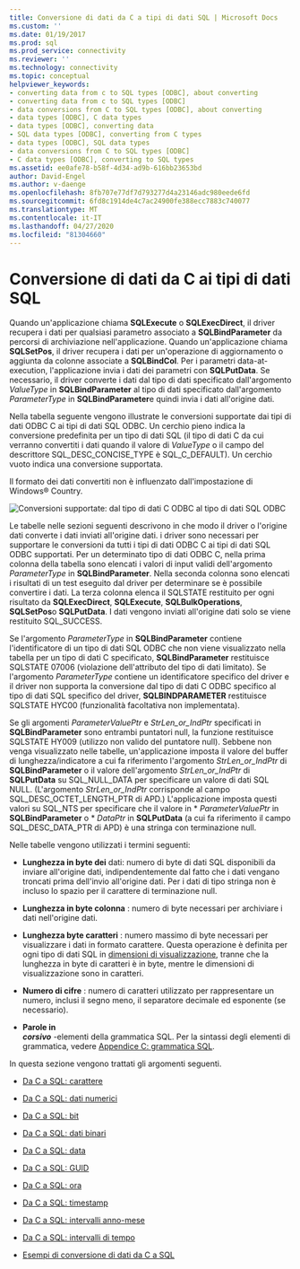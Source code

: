 ```yaml
---
title: Conversione di dati da C a tipi di dati SQL | Microsoft Docs
ms.custom: ''
ms.date: 01/19/2017
ms.prod: sql
ms.prod_service: connectivity
ms.reviewer: ''
ms.technology: connectivity
ms.topic: conceptual
helpviewer_keywords:
- converting data from c to SQL types [ODBC], about converting
- converting data from c to SQL types [ODBC]
- data conversions from C to SQL types [ODBC], about converting
- data types [ODBC], C data types
- data types [ODBC], converting data
- SQL data types [ODBC], converting from C types
- data types [ODBC], SQL data types
- data conversions from C to SQL types [ODBC]
- C data types [ODBC], converting to SQL types
ms.assetid: ee0afe78-b58f-4d34-ad9b-616bb23653bd
author: David-Engel
ms.author: v-daenge
ms.openlocfilehash: 8fb707e77df7d793277d4a23146adc980eede6fd
ms.sourcegitcommit: 6fd8c1914de4c7ac24900fe388ecc7883c740077
ms.translationtype: MT
ms.contentlocale: it-IT
ms.lasthandoff: 04/27/2020
ms.locfileid: "81304660"
---
```

# <a name="converting-data-from-c-to-sql-data-types"></a>Conversione di dati da C ai tipi di dati SQL
Quando un'applicazione chiama **SQLExecute** o **SQLExecDirect**, il driver recupera i dati per qualsiasi parametro associato a **SQLBindParameter** da percorsi di archiviazione nell'applicazione. Quando un'applicazione chiama **SQLSetPos**, il driver recupera i dati per un'operazione di aggiornamento o aggiunta da colonne associate a **SQLBindCol**. Per i parametri data-at-execution, l'applicazione invia i dati dei parametri con **SQLPutData**. Se necessario, il driver converte i dati dal tipo di dati specificato dall'argomento *ValueType* in **SQLBindParameter** al tipo di dati specificato dall'argomento *ParameterType* in **SQLBindParameter**e quindi invia i dati all'origine dati.  
  
 Nella tabella seguente vengono illustrate le conversioni supportate dai tipi di dati ODBC C ai tipi di dati SQL ODBC. Un cerchio pieno indica la conversione predefinita per un tipo di dati SQL (il tipo di dati C da cui verranno convertiti i dati quando il valore di *ValueType* o il campo del descrittore SQL_DESC_CONCISE_TYPE è SQL_C_DEFAULT). Un cerchio vuoto indica una conversione supportata.  
  
 Il formato dei dati convertiti non è influenzato dall'impostazione di Windows® Country.  
  
 ![Conversioni supportate: dal tipo di dati C ODBC al tipo di dati SQL ODBC](../../../odbc/reference/appendixes/media/apd1b.gif "apd1b")  
  
 Le tabelle nelle sezioni seguenti descrivono in che modo il driver o l'origine dati converte i dati inviati all'origine dati. i driver sono necessari per supportare le conversioni da tutti i tipi di dati ODBC C ai tipi di dati SQL ODBC supportati. Per un determinato tipo di dati ODBC C, nella prima colonna della tabella sono elencati i valori di input validi dell'argomento *ParameterType* in **SQLBindParameter**. Nella seconda colonna sono elencati i risultati di un test eseguito dal driver per determinare se è possibile convertire i dati. La terza colonna elenca il SQLSTATE restituito per ogni risultato da **SQLExecDirect**, **SQLExecute**, **SQLBulkOperations**, **SQLSetPos**o **SQLPutData**. I dati vengono inviati all'origine dati solo se viene restituito SQL_SUCCESS.  
  
 Se l'argomento *ParameterType* in **SQLBindParameter** contiene l'identificatore di un tipo di dati SQL ODBC che non viene visualizzato nella tabella per un tipo di dati C specificato, **SQLBindParameter** restituisce SQLSTATE 07006 (violazione dell'attributo del tipo di dati limitato). Se l'argomento *ParameterType* contiene un identificatore specifico del driver e il driver non supporta la conversione dal tipo di dati C ODBC specifico al tipo di dati SQL specifico del driver, **SQLBINDPARAMETER** restituisce SQLSTATE HYC00 (funzionalità facoltativa non implementata).  
  
 Se gli argomenti *ParameterValuePtr* e *StrLen_or_IndPtr* specificati in **SQLBindParameter** sono entrambi puntatori null, la funzione restituisce SQLSTATE HY009 (utilizzo non valido del puntatore null). Sebbene non venga visualizzato nelle tabelle, un'applicazione imposta il valore del buffer di lunghezza/indicatore a cui fa riferimento l'argomento *StrLen_or_IndPtr* di **SQLBindParameter** o il valore dell'argomento *StrLen_or_IndPtr* di **SQLPutData** su SQL_NULL_DATA per specificare un valore di dati SQL NULL. (L'argomento *StrLen_or_IndPtr* corrisponde al campo SQL_DESC_OCTET_LENGTH_PTR di APD.) L'applicazione imposta questi valori su SQL_NTS per specificare che il valore in \* *ParameterValuePtr* in **SQLBindParameter** o \* *DataPtr* in **SQLPutData** (a cui fa riferimento il campo SQL_DESC_DATA_PTR di APD) è una stringa con terminazione null.  
  
 Nelle tabelle vengono utilizzati i termini seguenti:  
  
-   **Lunghezza in byte dei** dati: numero di byte di dati SQL disponibili da inviare all'origine dati, indipendentemente dal fatto che i dati vengano troncati prima dell'invio all'origine dati. Per i dati di tipo stringa non è incluso lo spazio per il carattere di terminazione null.  
  
-   **Lunghezza in byte colonna** : numero di byte necessari per archiviare i dati nell'origine dati.  
  
-   **Lunghezza byte caratteri** : numero massimo di byte necessari per visualizzare i dati in formato carattere. Questa operazione è definita per ogni tipo di dati SQL in [dimensioni di visualizzazione](../../../odbc/reference/appendixes/display-size.md), tranne che la lunghezza in byte di caratteri è in byte, mentre le dimensioni di visualizzazione sono in caratteri.  
  
-   **Numero di cifre** : numero di caratteri utilizzato per rappresentare un numero, inclusi il segno meno, il separatore decimale ed esponente (se necessario).  
  
-   **Parole in**   
     ***corsivo*** -elementi della grammatica SQL. Per la sintassi degli elementi di grammatica, vedere [Appendice C: grammatica SQL](../../../odbc/reference/appendixes/appendix-c-sql-grammar.md).  
  
 In questa sezione vengono trattati gli argomenti seguenti.  
  
-   [Da C a SQL: carattere](../../../odbc/reference/appendixes/c-to-sql-character.md)  
  
-   [Da C a SQL: dati numerici](../../../odbc/reference/appendixes/c-to-sql-numeric.md)  
  
-   [Da C a SQL: bit](../../../odbc/reference/appendixes/c-to-sql-bit.md)  
  
-   [Da C a SQL: dati binari](../../../odbc/reference/appendixes/c-to-sql-binary.md)  
  
-   [Da C a SQL: data](../../../odbc/reference/appendixes/c-to-sql-date.md)  
  
-   [Da C a SQL: GUID](../../../odbc/reference/appendixes/c-to-sql-guid.md)  
  
-   [Da C a SQL: ora](../../../odbc/reference/appendixes/c-to-sql-time.md)  
  
-   [Da C a SQL: timestamp](../../../odbc/reference/appendixes/c-to-sql-timestamp.md)  
  
-   [Da C a SQL: intervalli anno-mese](../../../odbc/reference/appendixes/c-to-sql-year-month-intervals.md)  
  
-   [Da C a SQL: intervalli di tempo](../../../odbc/reference/appendixes/c-to-sql-day-time-intervals.md)  
  
-   [Esempi di conversione di dati da C a SQL](../../../odbc/reference/appendixes/c-to-sql-data-conversion-examples.md)
